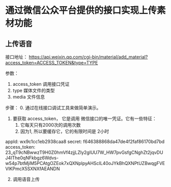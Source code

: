 # 通过微信公众平台提供的接口实现上传素材功能

## 上传语音

接口地址： https://api.weixin.qq.com/cgi-bin/material/add_material?access_token=ACCESS_TOKEN&type=TYPE

参数：
1. access_token     调用接口凭证
2. type             媒体文件的类型
3. media            文件信息

步骤：
0. 通过在线接口调试工具来做简单演示。
1. 要获取 access_token， 它是调用 微信接口的唯一凭证。它有一些特征：
   1. 它每天只有2000次的调用次数
   2. 因为1, 所以要缓存它，它的有限时间是 2小时

  appId: wx9c1cc1eb2938caa8
  secret: f646388868da47de4f2faf86170bd7bd
  access_token: 23_qT9cNBwwzT9H0Z0hmVf4zjjLZly2gIUU7W_HW7pvGsfgCNghZt2jqvDUJ4IThe0qNFkbgz6Wdvs-w54p7btMjiM5PCAtgOZEok7xQXNplpyAHScIL40oJYkBhQXNPtUZBwqgFVEVlKPmcX5SXNXfAEANDN

2. 调用语音上传


